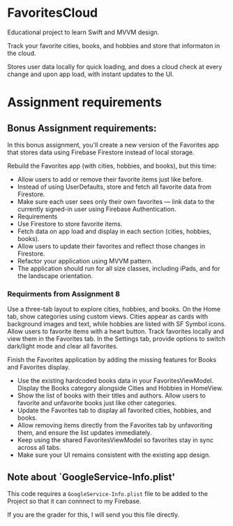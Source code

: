 # FavoritesCloud

Educational project to learn Swift and MVVM design.

Track your favorite cities, books, and hobbies and store that informaton in the cloud.

Stores user data locally for quick loading, and does a cloud check at every change and upon app load, with instant updates to the UI.

# Assignment requirements

## Bonus Assignment requirements:

In this bonus assignment, you'll create a new version of the Favorites app that stores data using Firebase Firestore instead of local storage.

Rebuild the Favorites app (with cities, hobbies, and books), but this time:

- Allow users to add or remove their favorite items just like before.
- Instead of using UserDefaults, store and fetch all favorite data from Firestore.
- Make sure each user sees only their own favorites — link data to the currently signed-in user using Firebase Authentication.
- Requirements
- Use Firestore to store favorite items.
- Fetch data on app load and display in each section (cities, hobbies, books).
- Allow users to update their favorites and reflect those changes in Firestore.
- Refactor your application using MVVM pattern.
- The application should run for all size classes, including iPads, and for the landscape orientation.

### Requirments from Assignment 8

Use a three-tab layout to explore cities, hobbies, and books. On the Home tab, show categories using custom views. Cities appear as cards with background images and text, while hobbies are listed with SF Symbol icons.
Allow users to favorite items with a heart button. Track favorites locally and view them in the Favorites tab. In the Settings tab, provide options to switch dark/light mode and clear all favorites.

Finish the Favorites application by adding the missing features for Books and Favorites display.

- Use the existing hardcoded books data in your FavoritesViewModel. Display the Books category alongside Cities and Hobbies in HomeView.
- Show the list of books with their titles and authors. Allow users to favorite and unfavorite books just like other categories.
- Update the Favorites tab to display all favorited cities, hobbies, and books.
- Allow removing items directly from the Favorites tab by unfavoriting them, and ensure the list updates immediately.
- Keep using the shared FavoritesViewModel so favorites stay in sync across all tabs.
- Make sure your UI remains consistent with the existing app design.

## Note about `GoogleService-Info.plist'

This code requires a `GoogleService-Info.plist` file to be added to the Project so that it can connnect to my Firebase. 

If you are the grader for this, I will send you this file directly.
